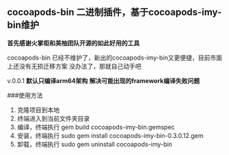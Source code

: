 ## cocoapods-bin 二进制插件，基于cocoapods-imy-bin维护

**首先感谢火掌柜和美柚团队开源的如此好用的工具**


cocoapods-bin 已经不维护了，新出的cocoapods-imy-bin又更便捷，目前市面上还没有无损迁移方案
没办法了，那就自己动手吧

v.0.0.1
**默认只编译arm64架构**
**解决可能出现的framework编译失败问题**

###使用方法
1. 克隆项目到本地
2. 终端进入到当前文件夹目录
3. 编译，终端执行  gem build cocoapods-imy-bin.gemspec
4. 安装，终端执行  sudo gem install cocoapods-imy-bin-0.3.0.12.gem
5. 卸载，终端执行  sudo gem uninstall cocoapods-imy-bin





